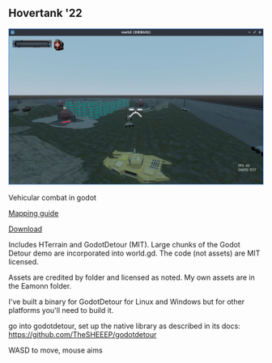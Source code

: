 ## Hovertank '22

![A hovertank in-game](screen03.jpg)

Vehicular combat in godot

[Mapping guide](http://blog.eamonnmr.com/2022/03/making-a-hovertank-level/)

[Download](https://github.com/EamonnMR/hovertank-22/releases/tag/1.0.0)

Includes HTerrain and GodotDetour (MIT). Large chunks of the Godot Detour demo are incorporated into world.gd. The code (not assets) are MIT licensed.

Assets are credited by folder and licensed as noted. My own assets are in the Eamonn folder.

I've built a binary for GodotDetour for Linux and Windows but for other platforms you'll need to build it.

go into godotdetour, set up the native library as described in its docs: https://github.com/TheSHEEEP/godotdetour

WASD to move, mouse aims

